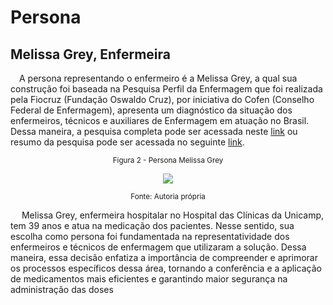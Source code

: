 # Persona

## Melissa Grey, Enfermeira

&emsp;A persona representando o enfermeiro é a Melissa Grey, a qual sua construção foi baseada na Pesquisa Perfil da Enfermagem que foi realizada pela Fiocruz (Fundação Oswaldo Cruz), por iniciativa do Cofen (Conselho Federal de Enfermagem), apresenta um diagnóstico da situação dos enfermeiros, técnicos e auxiliares de Enfermagem em atuação no Brasil. Dessa maneira, a pesquisa completa pode ser acessada neste [link](https://www.cofen.gov.br/perfilenfermagem/pdfs/relatoriofinal.pdf) ou resumo da pesquisa pode ser acessada no seguinte [link](https://www.cofen.gov.br/perfilenfermagem/blocoBr/QUADRO%20RESUMO_Brasil_Final.pdf).

</div>

<div align="center" width="100%">

<sub>Figura 2 - Persona Melissa Grey</sub>

<img src = "../docs/docs/Sprint-1/UX/assets/Persona.png" >

<sup>Fonte: Autoria própria</sup>

</div>

&emsp; Melissa Grey, enfermeira hospitalar no Hospital das Clínicas da Unicamp, tem 39 anos e atua na medicação dos pacientes. Nesse sentido, sua escolha como persona foi fundamentada na representatividade dos enfermeiros e técnicos de enfermagem que utilizaram a solução. Dessa maneira, essa decisão enfatiza a importância de compreender e aprimorar os processos específicos dessa área, tornando a conferência e a aplicação de medicamentos mais eficientes e garantindo maior segurança na administração das doses